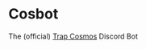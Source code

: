 # Cosbot
The (official) [Trap Cosmos](https://www.youtube.com/channel/UCGPLYAkTyKtG5zEmgL8aN7Q) Discord Bot

